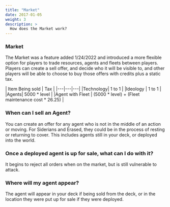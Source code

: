 ```yaml
---
title: "Market"
date: 2017-01-05
weight: 3
description: >
  How does the Market work?
---
```


### Market
The Market was a feature added 1/24/2022 and introduced a more flexible option for players to trade resources, agents and fleets between players. Players can create a sell offer, and decide who it will be visible to, and other players will be able to choose to buy those offers with credits plus a static tax.

| Item Being sold | Tax |
|---|---|---|
|Technology|  1 to 1 |
|Ideology |  1 to 1 |
|Agents| 5000 * level |
|Agent with Fleet | (5000 * level) + (Fleet maintenance cost * 26.25) | 

### When can I sell an Agent?
You can create an offer for any agent who is not in the middle of an action or moving. For Siderians and Erased, they could be in the process of resting or returning to cover. This includes agents still in your deck, or deployed into the world.

### Once a deployed agent is up for sale, what can I do with it?
It begins to reject all orders when on the market, but is still vulnerable to attack.


### Where will my agent appear?
The agent will appear in your deck if being sold from the deck, or in the location they were put up for sale if they were deployed.

